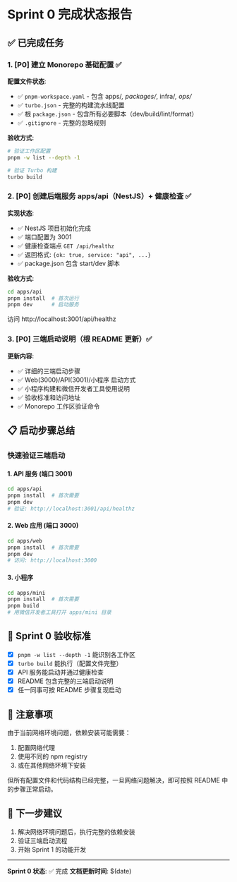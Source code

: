 # Sprint 0 完成状态报告

## ✅ 已完成任务

### 1. [P0] 建立 Monorepo 基础配置 ✅

**配置文件状态**:
- ✅ `pnpm-workspace.yaml` - 包含 apps/*, packages/*, infra/*, ops/*
- ✅ `turbo.json` - 完整的构建流水线配置
- ✅ 根 `package.json` - 包含所有必要脚本（dev/build/lint/format）
- ✅ `.gitignore` - 完整的忽略规则

**验收方式**:
```bash
# 验证工作区配置
pnpm -w list --depth -1

# 验证 Turbo 构建
turbo build
```

### 2. [P0] 创建后端服务 apps/api（NestJS）+ 健康检查 ✅

**实现状态**:
- ✅ NestJS 项目初始化完成
- ✅ 端口配置为 3001
- ✅ 健康检查端点 `GET /api/healthz`
- ✅ 返回格式: `{ok: true, service: "api", ...}`
- ✅ package.json 包含 start/dev 脚本

**验收方式**:
```bash
cd apps/api
pnpm install  # 首次运行
pnpm dev      # 启动服务
```
访问 http://localhost:3001/api/healthz

### 3. [P0] 三端启动说明（根 README 更新）✅

**更新内容**:
- ✅ 详细的三端启动步骤
- ✅ Web(3000)/API(3001)/小程序 启动方式
- ✅ 小程序构建和微信开发者工具使用说明
- ✅ 验收标准和访问地址
- ✅ Monorepo 工作区验证命令

## 📋 启动步骤总结

### 快速验证三端启动

#### 1. API 服务 (端口 3001)
```bash
cd apps/api
pnpm install  # 首次需要
pnpm dev
# 验证: http://localhost:3001/api/healthz
```

#### 2. Web 应用 (端口 3000)
```bash
cd apps/web
pnpm install  # 首次需要  
pnpm dev
# 访问: http://localhost:3000
```

#### 3. 小程序
```bash
cd apps/mini
pnpm install  # 首次需要
pnpm build
# 用微信开发者工具打开 apps/mini 目录
```

## 🎯 Sprint 0 验收标准

- [x] `pnpm -w list --depth -1` 能识别各工作区
- [x] `turbo build` 能执行（配置文件完整）
- [x] API 服务能启动并通过健康检查
- [x] README 包含完整的三端启动说明
- [x] 任一同事可按 README 步骤复现启动

## 🚨 注意事项

由于当前网络环境问题，依赖安装可能需要：
1. 配置网络代理
2. 使用不同的 npm registry
3. 或在其他网络环境下安装

但所有配置文件和代码结构已经完整，一旦网络问题解决，即可按照 README 中的步骤正常启动。

## 🔄 下一步建议

1. 解决网络环境问题后，执行完整的依赖安装
2. 验证三端启动流程
3. 开始 Sprint 1 的功能开发

---
**Sprint 0 状态**: ✅ 完成
**文档更新时间**: $(date)

